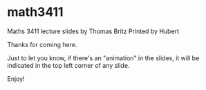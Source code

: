 math3411
========

Maths 3411 lecture slides by Thomas Britz
Printed by Hubert

Thanks for coming here.

Just to let you know, if there's an "animation" in the slides, it will be indicated in the top left corner of any slide.

Enjoy!
